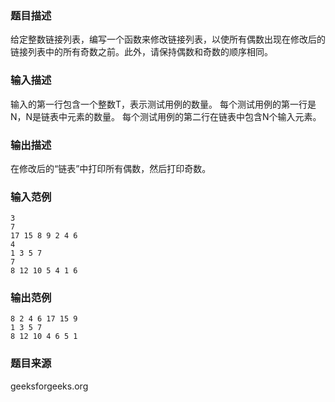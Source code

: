 ### 题目描述
给定整数链接列表，编写一个函数来修改链接列表，以使所有偶数出现在修改后的链接列表中的所有奇数之前。此外，请保持偶数和奇数的顺序相同。
### 输入描述
输入的第一行包含一个整数T，表示测试用例的数量。 每个测试用例的第一行是N，N是链表中元素的数量。 每个测试用例的第二行在链表中包含N个输入元素。
### 输出描述
在修改后的“链表”中打印所有偶数，然后打印奇数。
### 输入范例
```
3
7
17 15 8 9 2 4 6
4
1 3 5 7
7
8 12 10 5 4 1 6
```
### 输出范例
```
8 2 4 6 17 15 9
1 3 5 7
8 12 10 4 6 5 1
```
### 题目来源
geeksforgeeks.org

